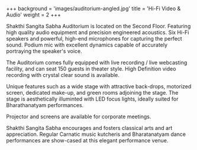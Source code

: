 +++
background = 'images/auditorium-angled.jpg'
title = 'Hi-Fi Video & Audio'
weight = 2
+++

Shakthi Sangita Sabha Auditorium is located on the Second Floor.
Featuring high quality audio equipment and precision engineered acoustics.
Six Hi-Fi speakers and powerful, high-end microphones for capturing the perfect sound.
Podium mic with excellent dynamics capable of accurately portraying the speaker's voice.

The Auditorium comes fully equipped with live recording / live webcasting facility, and
can seat 150 guests in theater style. High Definition video recording with crystal clear sound
is available. 

Unique features such as a wide stage with attractive back-drops, motorized screen, 
dedicated make-up, and green rooms adjoining the stage.
The stage is aesthetically illuminted with LED focus lights, 
ideally suited for Bharathanatyam performances.

Projector and screens are available for corporate meetings.

Shakthi Sangita Sabha encourages and fosters classical arts and art appreciation.
Regular Carnatic music kutcheris and Bharatanatyam dance performances are show-cased
at this elegant performance venue.
